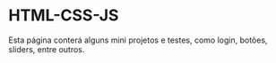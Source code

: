 # HTML-CSS-JS
 Esta página conterá alguns mini projetos e testes, como login, botões, sliders, entre outros.
